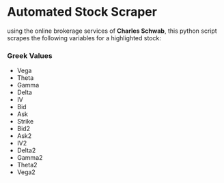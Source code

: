# Automated Stock Scraper
using the online brokerage services of **Charles Schwab**, this python script scrapes the following variables for a highlighted stock:
### Greek Values
+ Vega
+ Theta
+ Gamma
+ Delta
+ IV
+ Bid
+ Ask 
+ Strike
+ Bid2
+ Ask2
+ IV2
+ Delta2
+ Gamma2
+ Theta2
+ Vega2
